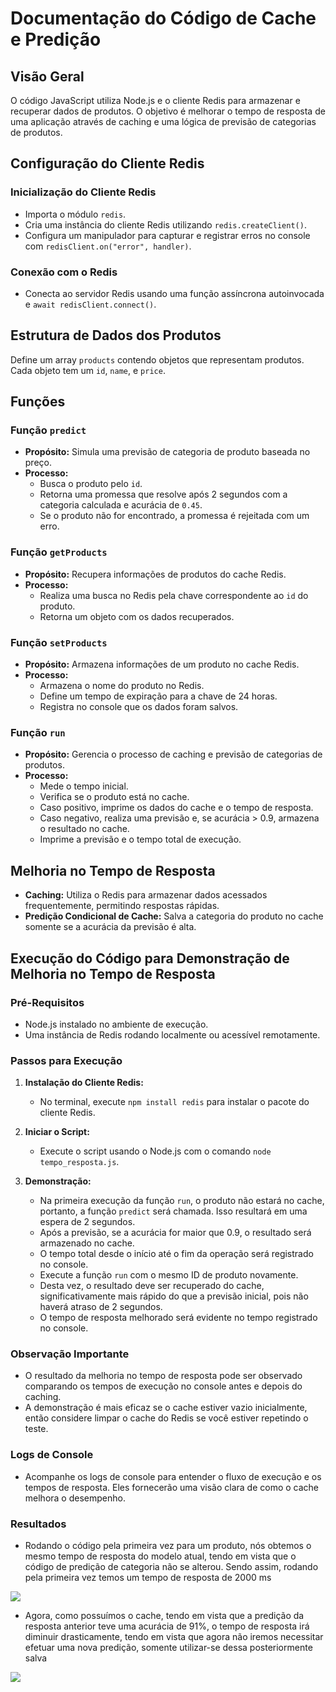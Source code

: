 # Documentação do Código de Cache e Predição

## Visão Geral
O código JavaScript utiliza Node.js e o cliente Redis para armazenar e recuperar dados de produtos. O objetivo é melhorar o tempo de resposta de uma aplicação através de caching e uma lógica de previsão de categorias de produtos.

## Configuração do Cliente Redis

### Inicialização do Cliente Redis
- Importa o módulo `redis`.
- Cria uma instância do cliente Redis utilizando `redis.createClient()`.
- Configura um manipulador para capturar e registrar erros no console com `redisClient.on("error", handler)`.

### Conexão com o Redis
- Conecta ao servidor Redis usando uma função assíncrona autoinvocada e `await redisClient.connect()`.

## Estrutura de Dados dos Produtos
Define um array `products` contendo objetos que representam produtos. Cada objeto tem um `id`, `name`, e `price`.

## Funções

### Função `predict`
- **Propósito:** Simula uma previsão de categoria de produto baseada no preço.
- **Processo:**
  - Busca o produto pelo `id`.
  - Retorna uma promessa que resolve após 2 segundos com a categoria calculada e acurácia de `0.45`.
  - Se o produto não for encontrado, a promessa é rejeitada com um erro.

### Função `getProducts`
- **Propósito:** Recupera informações de produtos do cache Redis.
- **Processo:**
  - Realiza uma busca no Redis pela chave correspondente ao `id` do produto.
  - Retorna um objeto com os dados recuperados.

### Função `setProducts`
- **Propósito:** Armazena informações de um produto no cache Redis.
- **Processo:**
  - Armazena o nome do produto no Redis.
  - Define um tempo de expiração para a chave de 24 horas.
  - Registra no console que os dados foram salvos.

### Função `run`
- **Propósito:** Gerencia o processo de caching e previsão de categorias de produtos.
- **Processo:**
  - Mede o tempo inicial.
  - Verifica se o produto está no cache.
  - Caso positivo, imprime os dados do cache e o tempo de resposta.
  - Caso negativo, realiza uma previsão e, se acurácia > 0.9, armazena o resultado no cache.
  - Imprime a previsão e o tempo total de execução.

## Melhoria no Tempo de Resposta
- **Caching:** Utiliza o Redis para armazenar dados acessados frequentemente, permitindo respostas rápidas.
- **Predição Condicional de Cache:** Salva a categoria do produto no cache somente se a acurácia da previsão é alta.

## Execução do Código para Demonstração de Melhoria no Tempo de Resposta

### Pré-Requisitos
- Node.js instalado no ambiente de execução.
- Uma instância de Redis rodando localmente ou acessível remotamente.

### Passos para Execução

1. **Instalação do Cliente Redis:**
   - No terminal, execute `npm install redis` para instalar o pacote do cliente Redis.

2. **Iniciar o Script:**
   - Execute o script usando o Node.js com o comando `node tempo_resposta.js`.

3. **Demonstração:**
   - Na primeira execução da função `run`, o produto não estará no cache, portanto, a função `predict` será chamada. Isso resultará em uma espera de 2 segundos.
   - Após a previsão, se a acurácia for maior que 0.9, o resultado será armazenado no cache.
   - O tempo total desde o início até o fim da operação será registrado no console.
   - Execute a função `run` com o mesmo ID de produto novamente.
   - Desta vez, o resultado deve ser recuperado do cache, significativamente mais rápido do que a previsão inicial, pois não haverá atraso de 2 segundos.
   - O tempo de resposta melhorado será evidente no tempo registrado no console.

### Observação Importante
- O resultado da melhoria no tempo de resposta pode ser observado comparando os tempos de execução no console antes e depois do caching.
- A demonstração é mais eficaz se o cache estiver vazio inicialmente, então considere limpar o cache do Redis se você estiver repetindo o teste.

### Logs de Console
- Acompanhe os logs de console para entender o fluxo de execução e os tempos de resposta. Eles fornecerão uma visão clara de como o cache melhora o desempenho.

### Resultados
- Rodando o código pela primeira vez para um produto, nós obtemos o mesmo tempo de resposta do modelo atual, tendo em vista que o código de predição de categoria não se alterou. Sendo assim, rodando pela primeira vez temos um tempo de resposta de 2000 ms

<img src="https://imgur.com/YBFsnQt.png"/>

- Agora, como possuímos o cache, tendo em vista que a predição da resposta anterior teve uma acurácia de 91%, o tempo de resposta irá diminuir drasticamente, tendo em vista que agora não iremos necessitar efetuar uma nova predição, somente utilizar-se dessa posteriormente salva

<img src="https://imgur.com/eKD4nrA.png"/>
